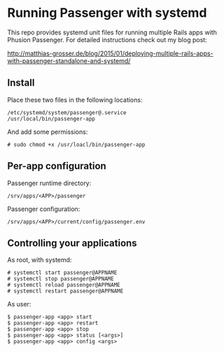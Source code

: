 # Running Passenger with systemd

This repo provides systemd unit files for running multiple Rails apps with Phusion Passenger. For detailed instructions check out my blog post:

http://matthias-grosser.de/blog/2015/01/deploying-multiple-rails-apps-with-passenger-standalone-and-systemd/

## Install

Place these two files in the following locations:
```
/etc/systemd/system/passenger@.service
/usr/local/bin/passenger-app
```

And add some permissions:

```
# sudo chmod +x /usr/loacl/bin/passenger-app
```

## Per-app configuration

Passenger runtime directory:
```
/srv/apps/<APP>/passenger
```

Passenger configuration:
```
/srv/apps/<APP>/current/config/passenger.env
```

## Controlling your applications

As root, with systemd:
```
# systemctl start passenger@APPNAME
# systemctl stop passenger@APPNAME
# systemctl reload passenger@APPNAME
# systemctl restart passenger@APPNAME
```

As user:
```
$ passenger-app <app> start
$ passenger-app <app> restart
$ passenger-app <app> stop
$ passenger-app <app> status [<args>]
$ passenger-app <app> config <args>
```
